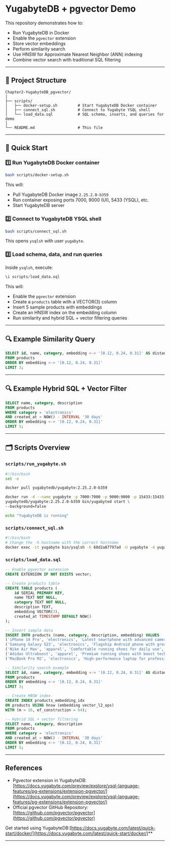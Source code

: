 # YugabyteDB + pgvector Demo

This repository demonstrates how to:

- Run YugabyteDB in Docker
- Enable the `pgvector` extension
- Store vector embeddings
- Perform similarity search
- Use HNSW for Approximate Nearest Neighbor (ANN) indexing
- Combine vector search with traditional SQL filtering

---

## 📂 Project Structure

```
Chapter2-YugabyteDB_pgvector/
│
├── scripts/
│   ├── docker-setup.sh         # Start YugabyteDB Docker container
│   ├── connect_sql.sh          # Connect to Yugabyte YSQL shell
│   └── load_data.sql           # SQL schema, inserts, and queries for demo
│
└── README.md                   # This file
```

---

## 🚀 Quick Start

### 1️⃣ Run YugabyteDB Docker container

```bash
bash scripts/docker-setup.sh
```

This will:

- Pull YugabyteDB Docker image `2.25.2.0-b359`
- Run container exposing ports 7000, 9000 (UI), 5433 (YSQL), etc.
- Start YugabyteDB server

### 2️⃣ Connect to YugabyteDB YSQL shell

```bash
bash scripts/connect_sql.sh
```

This opens `ysqlsh` with user `yugabyte`.

### 3️⃣ Load schema, data, and run queries

Inside `ysqlsh`, execute:

```sql
\i scripts/load_data.sql
```

This will:

- Enable the `pgvector` extension
- Create a `products` table with a VECTOR(3) column
- Insert 5 sample products with embeddings
- Create an HNSW index on the embedding column
- Run similarity and hybrid SQL + vector filtering queries

---

## 🔍 Example Similarity Query

```sql
SELECT id, name, category, embedding <-> '[0.12, 0.24, 0.31]' AS distance
FROM products
ORDER BY embedding <-> '[0.12, 0.24, 0.31]'
LIMIT 3;
```

---

## 🔍 Example Hybrid SQL + Vector Filter

```sql
SELECT name, category, description
FROM products
WHERE category = 'electronics'
AND created_at > NOW() - INTERVAL '30 days'
ORDER BY embedding <-> '[0.12, 0.24, 0.31]'
LIMIT 5;
```

---

## 🗂 Scripts Overview

### `scripts/run_yugabyte.sh`

```bash
#!/bin/bash
set -e

docker pull yugabytedb/yugabyte:2.25.2.0-b359

docker run -d --name yugabyte -p 7000:7000 -p 9000:9000 -p 15433:15433 -p 5433:5433 -p 9042:9042 \
yugabytedb/yugabyte:2.25.2.0-b359 bin/yugabyted start \
--background=false

echo "YugabyteDB is running"
```

### `scripts/connect_sql.sh`

```bash
#!/bin/bash
# Change the -h hostname with the correct hostname
docker exec -it yugabyte bin/ysqlsh -h 68d2a87797ad -U yugabyte -d yugabyte
```

### `scripts/load_data.sql`

```sql
-- Enable pgvector extension
CREATE EXTENSION IF NOT EXISTS vector;

-- Create products table
CREATE TABLE products (
    id SERIAL PRIMARY KEY,
    name TEXT NOT NULL,
    category TEXT NOT NULL,
    description TEXT,
    embedding VECTOR(3),
    created_at TIMESTAMP DEFAULT NOW()
);

-- Insert sample data
INSERT INTO products (name, category, description, embedding) VALUES
('iPhone 14 Pro', 'electronics', 'Latest smartphone with advanced camera', '[0.11, 0.22, 0.33]'), 
('Samsung Galaxy S23', 'electronics', 'Flagship Android phone with great display', '[0.10, 0.25, 0.30]'),
('Nike Air Max', 'apparel', 'Comfortable running shoes for daily use', '[0.80, 0.70, 0.60]'),
('Adidas Ultraboost', 'apparel', 'Premium running shoes with boost technology', '[0.82, 0.68, 0.65]'),
('MacBook Pro M2', 'electronics', 'High-performance laptop for professionals', '[0.15, 0.28, 0.35]');

-- Similarity search example
SELECT id, name, category, embedding <-> '[0.12, 0.24, 0.31]' AS distance
FROM products
ORDER BY embedding <-> '[0.12, 0.24, 0.31]'
LIMIT 3;

-- Create HNSW index
CREATE INDEX products_embedding_idx
ON products USING hnsw (embedding vector_l2_ops)
WITH (m = 16, ef_construction = 64);

-- Hybrid SQL + vector filtering
SELECT name, category, description
FROM products
WHERE category = 'electronics'
AND created_at > NOW() - INTERVAL '30 days'
ORDER BY embedding <-> '[0.12, 0.24, 0.31]'
LIMIT 5;
```

---

## References

- Pgvector extension in YugabyteDB: [https://docs.yugabyte.com/preview/explore/ysql-language-features/pg-extensions/extension-pgvector/](https://docs.yugabyte.com/preview/explore/ysql-language-features/pg-extensions/extension-pgvector/)
- Official pgvector GitHub Repository: [https://github.com/pgvector/pgvector](https://github.com/pgvector/pgvector)

Get started using YugabyteDB:[https://docs.yugabyte.com/latest/quick-start/docker/](https://docs.yugabyte.com/latest/quick-start/docker/)**

---
